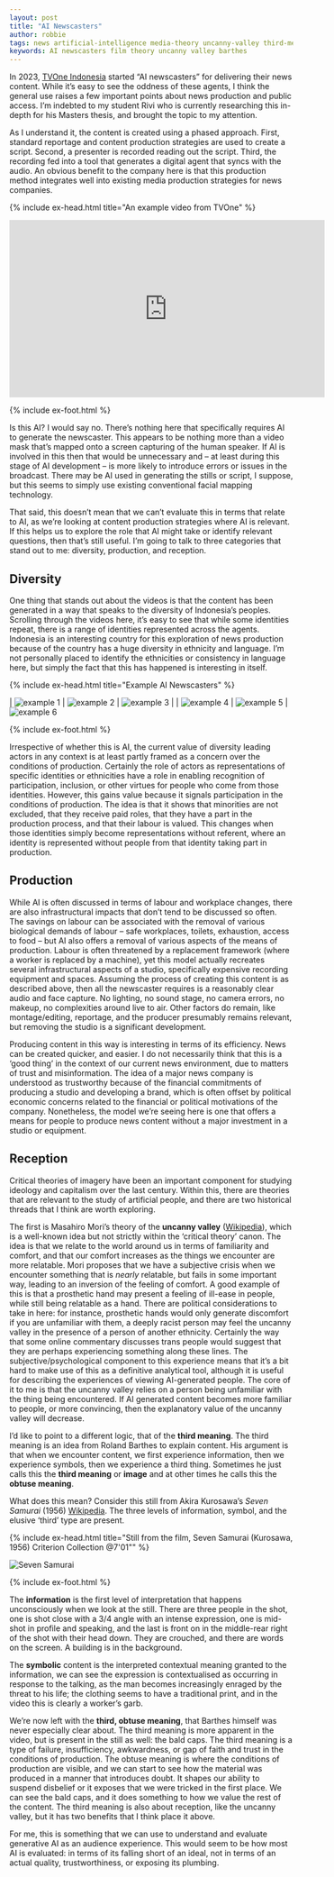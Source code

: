 ```yaml
---
layout: post
title: "AI Newscasters"
author: robbie
tags: news artificial-intelligence media-theory uncanny-valley third-meaning barthes
keywords: AI newscasters film theory uncanny valley barthes
---
```


In 2023, [TVOne Indonesia](https://www.youtube.com/@tvoneai) started “AI newscasters” for delivering their news content. While it’s easy to see the oddness of these agents, I think the general use raises a few important points about news production and public access. I’m indebted to my student Rivi who is currently researching this in\-depth for his Masters thesis, and brought the topic to my attention.

As I understand it, the content is created using a phased approach. First, standard reportage and content production strategies are used to create a script. Second, a presenter is recorded reading out the script. Third, the recording fed into a tool that generates a digital agent that syncs with the audio. An obvious benefit to the company here is that this production method integrates well into existing media production strategies for news companies.


{% include ex-head.html title="An example video from TVOne" %}

<iframe width="560" height="315" src="https://www.youtube.com/embed/TPBap3Ix24U?si=IqMBxx0JWCaLjKai" title="YouTube video player" frameborder="0" allow="accelerometer; autoplay; clipboard-write; encrypted-media; gyroscope; picture-in-picture; web-share" referrerpolicy="strict-origin-when-cross-origin" allowfullscreen style="display: block;margin-left: auto;margin-right: auto;"></iframe>

{% include ex-foot.html %}

Is this AI? I would say no. There’s nothing here that specifically requires AI to generate the newscaster. This appears to be nothing more than a video mask that’s mapped onto a screen capturing of the human speaker. If AI is involved in this then that would be unnecessary and – at least during this stage of AI development – is more likely to introduce errors or issues in the broadcast. There may be AI used in generating the stills or script, I suppose, but this seems to simply use existing conventional facial mapping technology. 


That said, this doesn’t mean that we can’t evaluate this in terms that relate to AI, as we’re looking at content production strategies where AI is relevant. If this helps us to explore the role that AI might take or identify relevant questions, then that’s still useful. I’m going to talk to three categories that stand out to me: diversity, production, and reception.


## Diversity


One thing that stands out about the videos is that the content has been generated in a way that speaks to the diversity of Indonesia’s peoples. Scrolling through the videos here, it’s easy to see that while some identities repeat, there is a range of identities represented across the agents. Indonesia is an interesting country for this exploration of news production because of the country has a huge diversity in ethnicity and language. I’m not personally placed to identify the ethnicities or consistency in language here, but simply the fact that this has happened is interesting in itself. 



{% include ex-head.html title="Example AI Newscasters" %}

| ![example 1](/assets/images/ai-newscasters/AI-news-1.png) | ![example 2](/assets/images/ai-newscasters/AI-news-2.png) | ![example 3](/assets/images/ai-newscasters/AI-news-3.png) | 
| ![example 4](/assets/images/ai-newscasters/AI-news-4.png) | ![example 5](/assets/images/ai-newscasters/AI-news-5.png) | ![example 6](/assets/images/ai-newscasters/AI-news-6.png) 

{% include ex-foot.html %}

Irrespective of whether this is AI, the current value of diversity leading actors in any context is at least partly framed as a concern over the conditions of production. Certainly the role of actors as representations of specific identities or ethnicities have a role in enabling recognition of participation, inclusion, or other virtues for people who come from those identities. However, this gains value because it signals participation in the conditions of production. The idea is that it shows that minorities are not excluded, that they receive paid roles, that they have a part in the production process, and that their labour is valued. This changes when those identities simply become representations without referent, where an identity is represented without people from that identity taking part in production.


## Production


While AI is often discussed in terms of labour and workplace changes, there are also infrastructural impacts that don’t tend to be discussed so often. The savings on labour can be associated with the removal of various biological demands of labour – safe workplaces, toilets, exhaustion, access to food – but AI also offers a removal of various aspects of the means of production. Labour is often threatened by a replacement framework (where a worker is replaced by a machine), yet this model actually recreates several infrastructural aspects of a studio, specifically expensive recording equipment and spaces. Assuming the process of creating this content is as described above, then all the newscaster requires is a reasonably clear audio and face capture. No lighting, no sound stage, no camera errors, no makeup, no complexities around live to air. Other factors do remain, like montage/editing, reportage, and the producer presumably remains relevant, but removing the studio is a significant development.


Producing content in this way is interesting in terms of its efficiency. News can be created quicker, and easier. I do not necessarily think that this is a ‘good thing’ in the context of our current news environment, due to matters of trust and misinformation. The idea of a major news company is understood as trustworthy because of the financial commitments of producing a studio and developing a brand, which is often offset by political economic concerns related to the financial or political motivations of the company. Nonetheless, the model we’re seeing here is one that offers a means for people to produce news content without a major investment in a studio or equipment.


## Reception


Critical theories of imagery have been an important component for studying ideology and capitalism over the last century. Within this, there are theories that are relevant to the study of artificial people, and there are two historical threads that I think are worth exploring.


The first is Masahiro Mori’s theory of the **uncanny valley** ([Wikipedia](https://en.wikipedia.org/wiki/Uncanny_valley)), which is a well\-known idea but not strictly within the ‘critical theory’ canon. The idea is that we relate to the world around us in terms of familiarity and comfort, and that our comfort increases as the things we encounter are more relatable. Mori proposes that we have a subjective crisis when we encounter something that is *nearly* relatable, but fails in some important way, leading to an inversion of the feeling of comfort. A good example of this is that a prosthetic hand may present a feeling of ill\-ease in people, while still being relatable as a hand. There are political considerations to take in here: for instance, prosthetic hands would only generate discomfort if you are unfamiliar with them, a deeply racist person may feel the uncanny valley in the presence of a person of another ethnicity. Certainly the way that some online commentary discusses trans people would suggest that they are perhaps experiencing something along these lines. The subjective/psychological component to this experience means that it’s a bit hard to make use of this as a definitive analytical tool, although it is useful for describing the experiences of viewing AI\-generated people. The core of it to me is that the uncanny valley relies on a person being unfamiliar with the thing being encountered. If AI generated content becomes more familiar to people, or more convincing, then the explanatory value of the uncanny valley will decrease.


I’d like to point to a different logic, that of the **third meaning**. The third meaning is an idea from Roland Barthes to explain content. His argument is that when we encounter content, we first experience information, then we experience symbols, then we experience a third thing. Sometimes he just calls this the **third meaning** or **image** and at other times he calls this the **obtuse meaning**.

What does this mean? Consider this still from Akira Kurosawa’s *Seven Samurai* (1956\) [Wikipedia](https://en.wikipedia.org/wiki/Seven_Samurai). The three levels of information, symbol, and the elusive ‘third’ type are present. 

{% include ex-head.html title="Still from the film, Seven Samurai (Kurosawa, 1956) Criterion Collection @7'01\"" %}

![Seven Samurai](/assets/images/ai-newscasters/seven-samurai.png)

{% include ex-foot.html %}


The **information** is the first level of interpretation that happens unconsciously when we look at the still. There are three people in the shot, one is shot close with a 3/4 angle with an intense expression, one is mid\-shot in profile and speaking, and the last is front on in the middle\-rear right of the shot with their head down. They are crouched, and there are words on the screen. A building is in the background.

The **symbolic** content is the interpreted contextual meaning granted to the information, we can see the expression is contextualised as occurring in response to the talking, as the man becomes increasingly enraged by the threat to his life; the clothing seems to have a traditional print, and in the video this is clearly a worker’s garb. 

We’re now left with the **third, obtuse meaning**, that Barthes himself was never especially clear about. The third meaning is more apparent in the video, but is present in the still as well: the bald caps. The third meaning is a type of failure, insufficiency, awkwardness, or gap of faith and trust in the conditions of production. The obtuse meaning is where the conditions of production are visible, and we can start to see how the material was produced in a manner that introduces doubt. It shapes our ability to suspend disbelief or it exposes that we were tricked in the first place. We can see the bald caps, and it does something to how we value the rest of the content. The third meaning is also about reception, like the uncanny valley, but it has two benefits that I think place it above.

For me, this is something that we can use to understand and evaluate generative AI as an audience experience. This would seem to be how most AI is evaluated: in terms of its falling short of an ideal, not in terms of an actual quality, trustworthiness, or exposing its plumbing.

